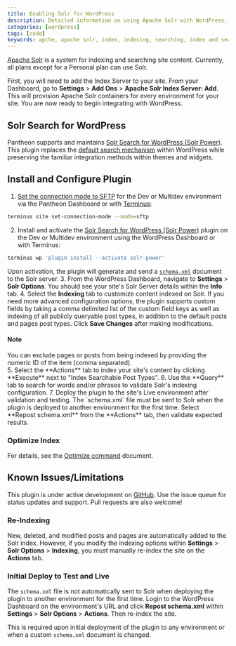 ```yaml
---
title: Enabling Solr for WordPress
description: Detailed information on using Apache Solr with WordPress.
categories: [wordpress]
tags: [code]
keywords: apche, apache solr, index, indexing, searching, index and search, indexing and searching, solr, how to enable solr, enable solr, solr api, indexserver solr, solr indexserver, solr api, enable solr search, apachesolr, apache solor search module, solr modules, configure solr,
---
```

[Apache Solr](/docs/solr) is a system for indexing and searching site content. Currently, all plans except for a Personal plan can use Solr.

First, you will need to add the Index Server to your site. From your Dashboard, go to **Settings** > **Add Ons** > **Apache Solr Index Server: Add**. This will provision Apache Solr containers for every environment for your site. You are now ready to begin integrating with WordPress.

## Solr Search for WordPress
Pantheon supports and maintains [Solr Search for WordPress (Solr Power)](https://wordpress.org/plugins/solr-power/).  This plugin replaces the [default search mechanism](https://codex.wordpress.org/Class_Reference/WP_Query#Search_Parameter) within WordPress while preserving the familiar integration methods within themes and widgets.


## Install and Configure Plugin
1. [Set the connection mode to SFTP](/docs/sftp) for the Dev or Multidev environment via the Pantheon Dashboard or with [Terminus](/docs/terminus/):
 ```bash
 terminus site set-connection-mode --mode=sftp
 ```

2. Install and activate the [Solr Search for WordPress (Solr Power)](https://wordpress.org/plugins/solr-power/) plugin on the Dev or Multidev environment using the WordPress Dashboard or with Terminus:
 ```bash
 terminus wp 'plugin install --activate solr-power'
 ```
 Upon activation, the plugin will generate and send a [`schema.xml`](https://github.com/pantheon-systems/solr-power/blob/master/schema.xml) document to the Solr server.
3. From the WordPress Dashboard, navigate to **Settings** > **Solr Options**. You should see your site's Solr Server details within the **Info** tab.
4. Select the **Indexing** tab to customize content indexed on Solr. If you need more advanced configuration options, the plugin supports custom fields by taking a comma delimited list of the custom field keys as well as indexing of all publicly queryable post types, in addition to the default posts and pages post types. Click **Save Changes** after making modifications.
 <div class="alert alert-info">
 <h4>Note</h4> You can exclude pages or posts from being indexed by providing the numeric ID of the item (comma separated).
 </div>
5. Select the **Actions** tab to index your site's content by clicking **Execute** next to "Index Searchable Post Types".
6. Use the **Query** tab to search for words and/or phrases to validate Solr's indexing configuration.
7. Deploy the plugin to the site's Live environment after validation and testing. The `schema.xml` file must be sent to Solr when the plugin is deployed to another environment for the first time. Select **Repost schema.xml** from the **Actions** tab, then validate expected results.

### Optimize Index
For details, see the [Optimize command](http://solarium.readthedocs.org/en/stable/queries/update-query/building-an-update-query/optimize-command/) document.

## Known Issues/Limitations
This plugin is under active development on [GitHub](https://github.com/pantheon-systems/solr-power). Use the issue queue for status updates and support. Pull requests are also welcome!

### Re-Indexing
New, deleted, and modified posts and pages are automatically added to the Solr index. However, if you modify the indexing options within **Settings** > **Solr Options** > **Indexing**, you must manually re-index the site on the **Actions** tab.
### Initial Deploy to Test and Live
The `schema.xml` file is not automatically sent to Solr when deploying the plugin to another environment for the first time. Login to the WordPress Dashboard on the environment's URL and click **Repost schema.xml** within  **Settings** > **Solr Options** > **Actions**. Then re-index the site.

This is required upon initial deployment of the plugin to any environment or when a custom `schema.xml` document is changed.

